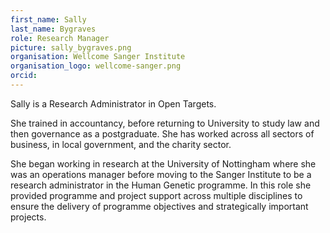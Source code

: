 ```yaml
---
first_name: Sally  
last_name: Bygraves
role: Research Manager
picture: sally_bygraves.png
organisation: Wellcome Sanger Institute
organisation_logo: wellcome-sanger.png
orcid:
---
```


Sally is a Research Administrator in Open Targets. 

She trained in accountancy, before returning to University to study law and then governance as a postgraduate. She has worked across all sectors of business, in local government, and the charity sector. 

She began working in research at the University of Nottingham where she was an operations manager before moving to the Sanger Institute to be 
a research administrator in the Human Genetic programme. In this role she provided programme and project support across multiple disciplines to ensure the delivery of programme objectives and strategically important projects.
